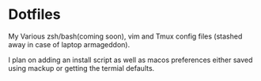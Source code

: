# Dotfiles
My Various zsh/bash(coming soon), vim and Tmux config files (stashed away in case of laptop armageddon).

I plan on adding an install script as well as macos preferences either saved using mackup or getting the termial defaults.
